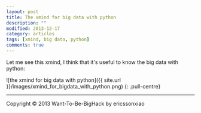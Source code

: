 ```yaml
---
layout: post
title: The xmind for big data with python
description: ""
modified: 2013-12-17
category: articles
tags: [xmind, big data, python]
comments: true
---
```


Let me see this xmind, I think that it's useful to know the big data with python:

![the xmind for big data with python]({{ site.url }}/images/xmind_for_bigdata_with_python.png)
{: .pull-centre}

* * * * * *
<div class="sample_footer">
Copyright &copy; 2013 Want-To-Be-BigHack by ericssonxiao
</div>
